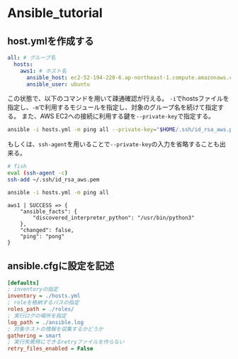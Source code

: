 # Ansible_tutorial

## host.ymlを作成する

```yml:hosts.yml
all: # グループ名
  hosts:
    aws1: # ホスト名
      ansible_host: ec2-52-194-220-6.ap-northeast-1.compute.amazonaws.com # 対象アドレス
      ansible_user: ubuntu
```

この状態で、以下のコマンドを用いて疎通確認が行える。
`-i`でhostsファイルを指定し、`-m`で利用するモジュールを指定し、対象のグループ名を続けて指定する。
また、AWS EC2への接続に利用する鍵を`--private-key`で指定する。

```sh
ansible -i hosts.yml -m ping all --private-key="$HOME/.ssh/id_rsa_aws.pem"
```

もしくは、`ssh-agent`を用いることで`--private-key`の入力を省略することも出来る。

```sh
# fish
eval (ssh-agent -c)
ssh-add ~/.ssh/id_rsa_aws.pem
```

```sh
ansible -i hosts.yml -m ping all
```

```
aws1 | SUCCESS => {
    "ansible_facts": {
        "discovered_interpreter_python": "/usr/bin/python3"
    },
    "changed": false,
    "ping": "pong"
}

```

## ansible.cfgに設定を記述

```ini
[defaults]
; inventoryの指定
inventory = ./hosts.yml
; roleを格納するパスの指定
roles_path = ./roles/
; 実行ログの場所を指定
log_path = ./ansible.log
; 対象ホストの情報を収集するかどうか
gathering = smart
; 実行失敗時にできるretryファイルを作らない
retry_files_enabled = False
```
